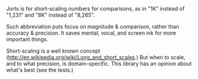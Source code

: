 Jorts is for short-scaling numbers for comparisons, as in "1K" instead of "1,231" and "8K" instead of "8,265".

Such abbreviation puts focus on magnitude & comparison, rather than accuracy & precision. It saves mental, vocal, and screen ink for more important things.

Short-scaling is a well known concept (http://en.wikipedia.org/wiki/Long_and_short_scales.) But when to scale, and to what precision, is domain-specific. This library has an opinion about what's best (see the tests.)
